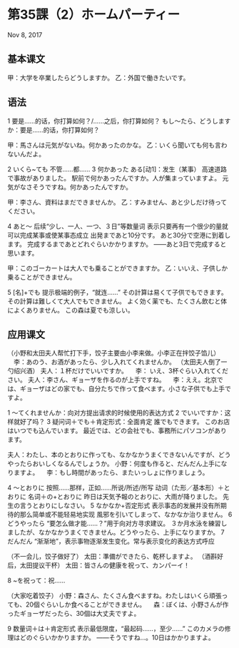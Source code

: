 # 第35課（2）ホームパーティー
Nov 8, 2017

## 基本课文
甲：大学を卒業したらどうしますか。
乙：外国で働きたいです。

## 语法
1
要是……的话，你打算如何？/……之后，你打算如何？
もし～たら、どうしますか：要是……的话，你打算如何？

甲：馬さんは元気がないね。何かあったのかな。
乙：いくら聞いても何も言わないんだよ。

2
いくら~ても
不管……都……
3
何かあった
ある[动1]：发生（某事）
高速道路で事故がありました。
駅前で何かあったんですか。人が集まっていますよ。
元気がなさそうですね。何かあったんですか。

甲：李さん、資料はまだできませんか。
乙：すみません、あと少しだけ待ってください。

4
あと～
后续“少し、一人、一つ、３日”等数量词
表示只要再有一个很少的量就可以完成某事或使某事态成立
出発まであと10分です。
あと30分で空港に到着します。
完成するまであとどれぐらいかかりますか。
——あと3日で完成すると思います。

甲：このゴーカートは大人でも乗ることができますか。
乙：いいえ、子供しか乗ることができません。

5
[名]+でも
提示极端的例子，“就连……”
その計算は易くて子供でもできます。
その計算は難しくて大人でもできません。
よく効く薬でも、たくさん飲むと体によくありません。
この森は夏でも涼しい。

## 应用课文
（小野和太田夫人帮忙打下手，饺子主要由小李来做。小李正在拌饺子馅儿）
　李：あのう、お酒があったら、少し入れてくれませんか。
（太田夫人倒了一勺绍兴酒）
夫人：１杯だけでいいですか。
　李： いえ、3杯ぐらい入れてください。
夫人：李さん、ギョーザを作るのが上手ですね。
　李：ええ。北京では、ギョーザはどの家でも、自分たちで作って食べます。小さな子供でも上手ですよ。

1
～てくれませんか：向对方提出请求的时候使用的表达方式
2
でいいですか：这样就好了吗？
3
疑问词＋でも＋肯定形式：全面肯定
誰でもできます。
このお店はいつでも込んでいます。
最近では、どの会社でも、事務所にパソコンがあります。

夫人：わたし、本のとおりに作っても、なかなかうまくできないんですが、どうやったらおいしくなるんでしょうか。
小野：何度も作ると、だんだん上手になりますよ。
　李：もし時間があったら、またいっしょに作りましょう。

4
～とおりに
按照……那样，正如……所说/所述/所写
动词（た形／基本形）＋とおりに
名词＋の+とおりに
昨日は天気予報のとおりに、大雨が降りました。
先生の言うとおりにしなさい。
5
なかなか+否定形式
表示事态的发展并没有所期待的那么简单或不能轻易地实现
風邪を引いてしまって、なかなか治りません。
6
どうやったら
“要怎么做才能……？”用于向对方寻求建议。
３か月水泳を練習しましたが、なかなかうまくできません。どうやったら、上手になりますか。
7
だんだん
“渐渐地”，表示事物逐渐发生变化。常与表示变化的表达方式呼应

（不一会儿，饺子做好了）
太田：準備ができたら、乾杯しますよ。
（酒斟好后，太田提议干杯）
太田：皆さんの健康を祝って、カンパーイ！

8
~を祝って：祝……

（大家吃着饺子）
小野：森さん、たくさん食べますね。わたしはいくら頑張っても、20個ぐらいしか食べることができません。
　森：ぼくは、小野さんが作ったギョーザだったら、30個は大丈夫ですよ。

9
数量词＋は＋肯定形式
表示最低限度，“最起码……，至少……”
このカメラの修理はどのぐらいかかりますか。
——そうですね…。10日はかかりますよ。
